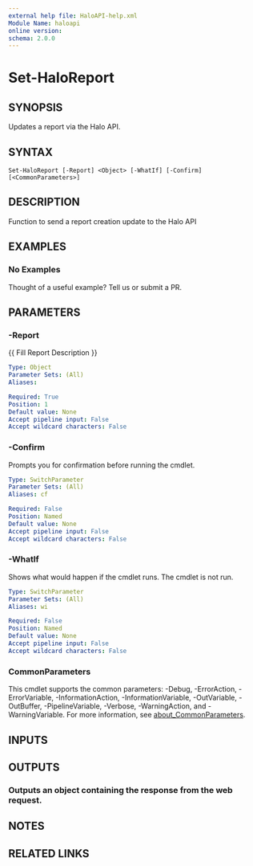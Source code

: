 ```yaml
---
external help file: HaloAPI-help.xml
Module Name: haloapi
online version:
schema: 2.0.0
---
```


# Set-HaloReport

## SYNOPSIS
Updates a report via the Halo API.

## SYNTAX

```
Set-HaloReport [-Report] <Object> [-WhatIf] [-Confirm] [<CommonParameters>]
```

## DESCRIPTION
Function to send a report creation update to the Halo API

## EXAMPLES

### No Examples

Thought of a useful example? Tell us or submit a PR.

## PARAMETERS

### -Report
{{ Fill Report Description }}

```yaml
Type: Object
Parameter Sets: (All)
Aliases:

Required: True
Position: 1
Default value: None
Accept pipeline input: False
Accept wildcard characters: False
```

### -Confirm
Prompts you for confirmation before running the cmdlet.

```yaml
Type: SwitchParameter
Parameter Sets: (All)
Aliases: cf

Required: False
Position: Named
Default value: None
Accept pipeline input: False
Accept wildcard characters: False
```

### -WhatIf
Shows what would happen if the cmdlet runs. The cmdlet is not run.

```yaml
Type: SwitchParameter
Parameter Sets: (All)
Aliases: wi

Required: False
Position: Named
Default value: None
Accept pipeline input: False
Accept wildcard characters: False
```

### CommonParameters
This cmdlet supports the common parameters: -Debug, -ErrorAction, -ErrorVariable, -InformationAction, -InformationVariable, -OutVariable, -OutBuffer, -PipelineVariable, -Verbose, -WarningAction, and -WarningVariable. For more information, see [about_CommonParameters](http://go.microsoft.com/fwlink/?LinkID=113216).

## INPUTS

## OUTPUTS

### Outputs an object containing the response from the web request.
## NOTES

## RELATED LINKS
